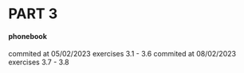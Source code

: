 # PART 3
#### phonebook
commited at 05/02/2023
exercises 3.1 - 3.6
commited at 08/02/2023
exercises 3.7 - 3.8


